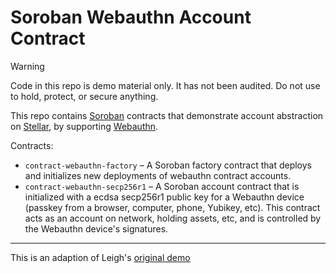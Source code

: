# Soroban Webauthn Account Contract

> [!WARNING]  
> Code in this repo is demo material only. It has not been audited. Do not use to hold, protect, or secure anything.

This repo contains [Soroban] contracts that demonstrate account abstraction on [Stellar], by supporting [Webauthn].

Contracts:

- `contract-webauthn-factory` – A Soroban factory contract that deploys and initializes new deployments of webauthn contract accounts.
- `contract-webauthn-secp256r1` – A Soroban account contract that is initialized with a ecdsa secp256r1 public key for a Webauthn device (passkey from a browser, computer, phone, Yubikey, etc). This contract acts as an account on network, holding assets, etc, and is controlled by the Webauthn device's signatures.

---

This is an adaption of Leigh's [original demo](https://github.com/leighmcculloch/soroban-webauthn)

[Stellar]: https://stellar.org
[Soroban]: https://soroban.stellar.org
[Webauthn]: https://www.w3.org/TR/webauthn-2/